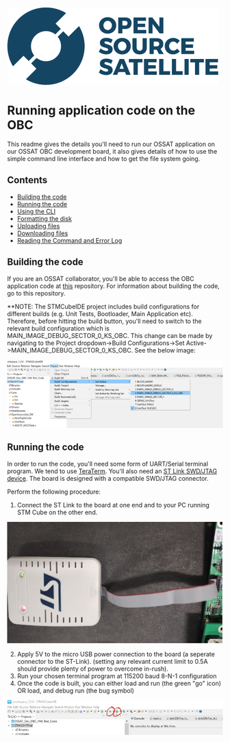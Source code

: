 ![](gui_assets/OSSAT-LOGO-BLUE.png)
# Running application code on the OBC
This readme gives the details you'll need to run our OSSAT application on our OSSAT OBC development board, it also gives details of how to use the simple command line interface and how to get the file system going.  

## Contents
- [Building the code](#building-the-code)
- [Running the code](#running-the-code)
- [Using the CLI](#using-the-cli)
- [Formatting the disk](#formatting-the-disk)
- [Uploading files](#uploading-files)
- [Downloading files](#deownloading-files)
- [Reading the Command and Error Log](#reading-the-command-and-error-log)

## Building the code
If you are an OSSAT collaborator, you'll be able to access the OBC application code at [this](https://github.com/Open-Source-Satellite/OSS-Demo-Project-STM32H7) repository. For information about building the code, go to this repository.

**NOTE: The STMCubeIDE project includes build configurations for different builds (e.g. Unit Tests, Bootloader, Main Application etc). Therefore, before hitting the build button, you'll need to switch to the relevant build configuration which is MAIN_IMAGE_DEBUG_SECTOR_0_KS_OBC. This change can be made by navigating to the Project dropdown->Build Configurations->Set Active->MAIN_IMAGE_DEBUG_SECTOR_0_KS_OBC. See the below image:

![](gui_assets/Build_config.png)

## Running the code
In order to run the code, you'll need some form of UART/Serial terminal program. We tend to use [TeraTerm](https://ttssh2.osdn.jp/index.html.en). You'll also need an [ST Link SWD/JTAG device](https://www.st.com/en/development-tools/stlink-v3set.html). The board is designed with a compatible SWD/JTAG connector.

Perform the following procedure:
1. Connect the ST Link to the board at one end and to your PC running STM Cube on the other end.

![](gui_assets/ST-Link.jfif)

2. Apply 5V to the micro USB power connection to the board (a seperate connector to the ST-Link). (setting any relevant current limit to 0.5A should provide plenty of power to overcome in-rush).
3. Run your chosen terminal program at 115200 baud 8-N-1 configuration
4. Once the code is built, you can either load and run (the green "go" icon) OR load, and debug run (the bug symbol) 

![](gui_assets/STM32_screenshot.jpg)


